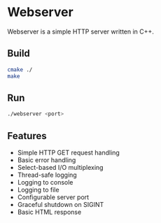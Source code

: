# Webserver

Webserver is a simple HTTP server written in C++.

## Build
```bash
cmake ./
make
```

## Run
```bash
./webserver <port>
```

## Features
- Simple HTTP GET request handling
- Basic error handling
- Select-based I/O multiplexing
- Thread-safe logging
- Logging to console
- Logging to file
- Configurable server port
- Graceful shutdown on SIGINT
- Basic HTML response